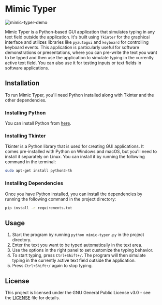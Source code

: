 # Mimic Typer

![mimic-typer-demo](https://github.com/BorhanSaflo/mimic-typer/assets/60056206/69666c6d-3ef4-4c4c-969c-c7f85466ca2e)

Mimic Typer is a Python-based GUI application that simulates typing in any text field outside the application. It's built using `Tkinter` for the graphical interface and utilizes libraries like `pyautogui` and `keyboard` for controlling keyboard events. This application is particularly useful for software demonstrations or presentations, where you can pre-write the text you want to be typed and then use the application to simulate typing in the currently active text field. You can also use it for testing inputs or text fields in software applications.

## Installation

To run Mimic Typer, you'll need Python installed along with Tkinter and the other dependencies.

### Installing Python

You can install Python from [here](https://www.python.org/downloads/).

### Installing Tkinter

Tkinter is a Python library that is used for creating GUI applications. It comes pre-installed with Python on Windows and macOS, but you'll need to install it separately on Linux. You can install it by running the following command in the terminal:

```bash
sudo apt-get install python3-tk
```

### Installing Dependencies

Once you have Python installed, you can install the dependencies by running the following command in the project directory:

```bash
pip install -r requirements.txt
```

## Usage

1. Start the program by running `python mimic-typer.py` in the project directory.
2. Enter the text you want to be typed automatically in the text area.
3. Use the options in the right panel to set customize the typing behavior.
4. To start typing, press `Ctrl+Shift+/`. The program will then simulate typing in the currently active text field outside the application.
5. Press `Ctrl+Shift+/` again to stop typing.

## License

This project is licensed under the GNU General Public License v3.0 - see the [LICENSE](LICENSE) file for details.
